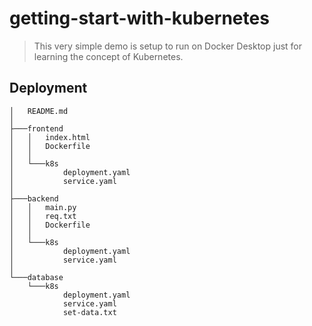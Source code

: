 ﻿# getting-start-with-kubernetes
>This very simple demo is setup to run on Docker Desktop just for learning the concept of Kubernetes.

## Deployment
~~~
│   README.md
│
├───frontend
│   │   index.html
│   │   Dockerfile
│   │
│   └───k8s
│           deployment.yaml
│           service.yaml
│
├───backend
│   │   main.py
│   │   req.txt
│   │   Dockerfile
│   │
│   └───k8s
│           deployment.yaml
│           service.yaml
│
└───database
    └───k8s
            deployment.yaml
            service.yaml
            set-data.txt
~~~
